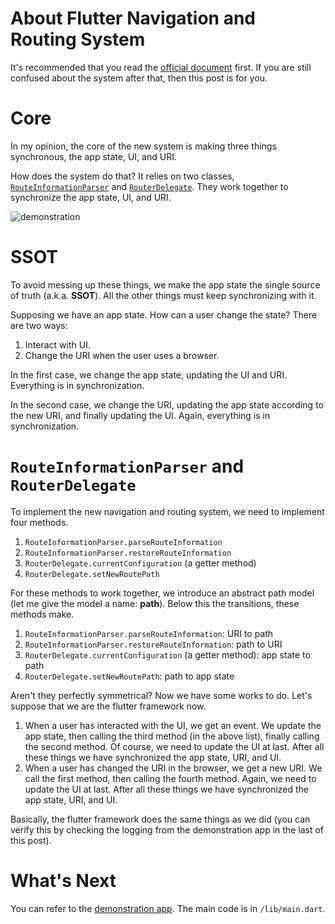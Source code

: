 # About Flutter Navigation and Routing System

It's recommended that you read the [official document](https://flutter.dev/docs/development/ui/navigation) first. If you are still confused about the system after that, then this post is for you.

# Core

In my opinion, the core of the new system is making three things synchronous, the app state, UI, and URI.

How does the system do that? It relies on two classes, [`RouteInformationParser`](https://api.flutter.dev/flutter/widgets/RouteInformationParser-class.html) and [`RouterDelegate`](https://api.flutter.dev/flutter/widgets/RouterDelegate-class.html). They work together to synchronize the app state, UI, and URI.

![demonstration](../asset/image/navigation_and_routing_v2_demonstration.gif)

# SSOT

To avoid messing up these things, we make the app state the single source of truth (a.k.a. **SSOT**). All the other things must keep synchronizing with it.

Supposing we have an app state. How can a user change the state? There are two ways:

1. Interact with UI.
2. Change the URI when the user uses a browser.

In the first case, we change the app state, updating the UI and URI. Everything is in synchronization.

In the second case, we change the URI, updating the app state according to the new URI, and finally updating the UI. Again, everything is in synchronization.

# `RouteInformationParser` and `RouterDelegate`

To implement the new navigation and routing system, we need to implement four methods.

1. `RouteInformationParser.parseRouteInformation`
2. `RouteInformationParser.restoreRouteInformation`
3. `RouterDelegate.currentConfiguration` (a getter method)
4. `RouterDelegate.setNewRoutePath`

For these methods to work together, we introduce an abstract path model (let me give the model a name: **path**). Below this the transitions, these methods make.

1. `RouteInformationParser.parseRouteInformation`: URI to path
2. `RouteInformationParser.restoreRouteInformation`: path to URI
3. `RouterDelegate.currentConfiguration` (a getter method): app state to path
4. `RouterDelegate.setNewRoutePath`: path to app state

Aren't they perfectly symmetrical? Now we have some works to do. Let's suppose that we are the flutter framework now.

1. When a user has interacted with the UI, we get an event. We update the app state, then calling the third method (in the above list), finally calling the second method. Of course, we need to update the UI at last. After all these things we have synchronized the app state, URI, and UI.
2. When a user has changed the URI in the browser, we get a new URI. We call the first method, then calling the fourth method. Again, we need to update the UI at last. After all these things we have synchronized the app state, URI, and UI.

Basically, the flutter framework does the same things as we did (you can verify this by checking the logging from the demonstration app in the last of this post).

# What's Next

You can refer to the [demonstration app](https://github.com/YRFT/YRFT.github.io/tree/main/Dart_and_Flutter/navigation_and_routing_v2). The main code is in `/lib/main.dart`.

